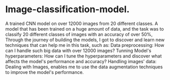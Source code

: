 # Image-classification-model.
A trained CNN model on over 12000 images from 20 different classes.
A model that has been trained on a huge amount of data, and the task was to classify 20 different classes of images with an accuracy of over 50%, Through the journey of building the models, I got to discover and learn new techniques that can help me in this task, such as:
Data preprocessing: How can I handle such big data with over 12000 images?
Tunning Model's hyperparameters: How can I tune the hyperparameters and discover what affects the model's performance and accuracy?
Handling images' data: Dealing with Images, enables me to use the data augmentation techniques to improve the model's performance.
